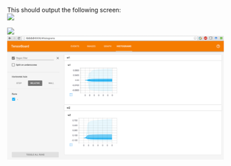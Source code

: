 This should output the following screen:  
<img src="https://github.com/kyeokabe/notes/blob/master/pics/TF_2LayerNet_Graph.png" width="750">  

<img src="https://github.com/kyeokabe/notes/blob/master/pics/TF_2LayerNet_Events.png" width="700">  

<img src="https://github.com/kyeokabe/VNC-memos/blob/master/pics/TF_2LayerNet_Histrograms.png" width="800">  
